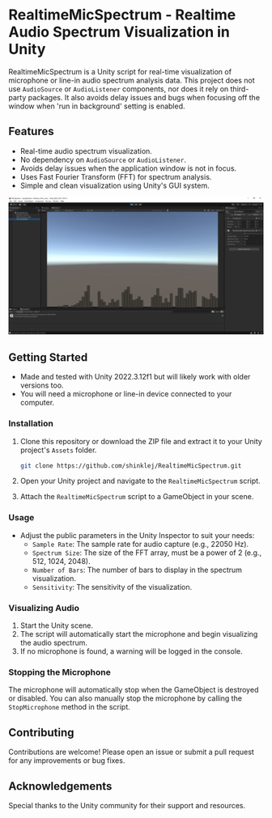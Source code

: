 # RealtimeMicSpectrum - Realtime Audio Spectrum Visualization in Unity

RealtimeMicSpectrum is a Unity script for real-time visualization of microphone or line-in audio spectrum analysis data. This project does not use `AudioSource` or `AudioListener` components, nor does it rely on third-party packages. It also avoids delay issues and bugs when focusing off the window when 'run in background' setting is enabled.

## Features

- Real-time audio spectrum visualization.
- No dependency on `AudioSource` or `AudioListener`.
- Avoids delay issues when the application window is not in focus.
- Uses Fast Fourier Transform (FFT) for spectrum analysis.
- Simple and clean visualization using Unity's GUI system.

![RealtimeMicSpectrum Screenshot](RealtimeMicSpectrum_ss.jpg)

## Getting Started

- Made and tested with Unity 2022.3.12f1 but will likely work with older versions too.
- You will need a microphone or line-in device connected to your computer.

### Installation

1. Clone this repository or download the ZIP file and extract it to your Unity project's `Assets` folder.

    ```sh
    git clone https://github.com/shinklej/RealtimeMicSpectrum.git
    ```

2. Open your Unity project and navigate to the `RealtimeMicSpectrum` script.

3. Attach the `RealtimeMicSpectrum` script to a GameObject in your scene.

### Usage

- Adjust the public parameters in the Unity Inspector to suit your needs:
  - `Sample Rate`: The sample rate for audio capture (e.g., 22050 Hz).
  - `Spectrum Size`: The size of the FFT array, must be a power of 2 (e.g., 512, 1024, 2048).
  - `Number of Bars`: The number of bars to display in the spectrum visualization.
  - `Sensitivity`: The sensitivity of the visualization.

### Visualizing Audio

1. Start the Unity scene.
2. The script will automatically start the microphone and begin visualizing the audio spectrum.
3. If no microphone is found, a warning will be logged in the console.

### Stopping the Microphone

The microphone will automatically stop when the GameObject is destroyed or disabled. You can also manually stop the microphone by calling the `StopMicrophone` method in the script.

## Contributing

Contributions are welcome! Please open an issue or submit a pull request for any improvements or bug fixes.

## Acknowledgements

Special thanks to the Unity community for their support and resources.


